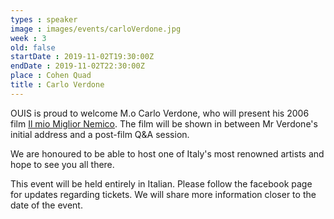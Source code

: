 ```yaml
---
types : speaker
image : images/events/carloVerdone.jpg
week : 3
old: false
startDate : 2019-11-02T19:30:00Z
endDate : 2019-11-02T22:30:00Z
place : Cohen Quad
title : Carlo Verdone
---
```


OUIS is proud to welcome M.o Carlo Verdone, who will present his 2006 film [Il mio Miglior Nemico](https://it.wikipedia.org/wiki/Il_mio_miglior_nemico_(film_2006)). The film will be shown in between Mr Verdone's initial address and a post-film Q&A session. 

We are honoured to be able to host one of Italy's most renowned artists and hope to see you all there.

This event will be held entirely in Italian. Please follow the facebook page for updates regarding tickets. We will share more information closer to the date of the event.